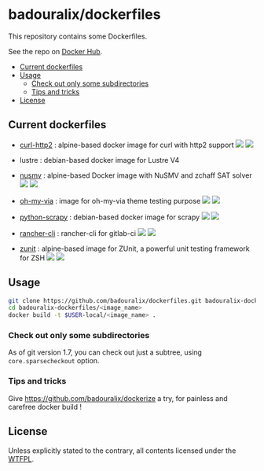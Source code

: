 badouralix/dockerfiles
======================

This repository contains some Dockerfiles.

See the repo on [Docker Hub](https://hub.docker.com/u/badouralix/).

- [Current dockerfiles](#current-dockerfiles)
- [Usage](#usage)
  - [Check out only some subdirectories](#check-out-only-some-subdirectories)
  - [Tips and tricks](#tips-and-tricks)
- [License](#license)

Current dockerfiles
-------------------

- [curl-http2](https://hub.docker.com/r/badouralix/curl-http2/) : alpine-based docker image for curl with http2 support
[![](https://images.microbadger.com/badges/version/badouralix/curl-http2.svg)](https://microbadger.com/images/badouralix/curl-http2 "Get your own version badge on microbadger.com")
[![](https://images.microbadger.com/badges/image/badouralix/curl-http2.svg)](https://microbadger.com/images/badouralix/curl-http2 "Get your own image badge on microbadger.com")

- lustre : debian-based docker image for Lustre V4

- [nusmv](https://hub.docker.com/r/badouralix/curl-http2/) : alpine-based Docker image with NuSMV and zchaff SAT solver
[![](https://images.microbadger.com/badges/version/badouralix/nusmv.svg)](https://microbadger.com/images/badouralix/nusmv "Get your own version badge on microbadger.com")
[![](https://images.microbadger.com/badges/image/badouralix/nusmv.svg)](https://microbadger.com/images/badouralix/nusmv "Get your own image badge on microbadger.com")

- [oh-my-via](https://hub.docker.com/r/badouralix/oh-my-via/) : image for oh-my-via theme testing purpose
[![](https://images.microbadger.com/badges/version/badouralix/oh-my-via.svg)](https://microbadger.com/images/badouralix/oh-my-via "Get your own version badge on microbadger.com")
[![](https://images.microbadger.com/badges/image/badouralix/oh-my-via.svg)](https://microbadger.com/images/badouralix/oh-my-via "Get your own image badge on microbadger.com")

- [python-scrapy](https://hub.docker.com/r/badouralix/python-scrapy/) : debian-based docker image for scrapy
[![](https://images.microbadger.com/badges/version/badouralix/python-scrapy.svg)](https://microbadger.com/images/badouralix/python-scrapy "Get your own version badge on microbadger.com")
[![](https://images.microbadger.com/badges/image/badouralix/python-scrapy.svg)](https://microbadger.com/images/badouralix/python-scrapy "Get your own image badge on microbadger.com")

- [rancher-cli](https://hub.docker.com/r/badouralix/rancher-cli/) : rancher-cli for gitlab-ci
[![](https://images.microbadger.com/badges/version/badouralix/rancher-cli.svg)](https://microbadger.com/images/badouralix/rancher-cli "Get your own version badge on microbadger.com")
[![](https://images.microbadger.com/badges/image/badouralix/rancher-cli.svg)](https://microbadger.com/images/badouralix/rancher-cli "Get your own image badge on microbadger.com")

- [zunit](https://hub.docker.com/r/badouralix/zunit/) : alpine-based image for ZUnit, a powerful unit testing framework for ZSH
[![](https://images.microbadger.com/badges/version/badouralix/zunit.svg)](https://microbadger.com/images/badouralix/zunit "Get your own version badge on microbadger.com")
[![](https://images.microbadger.com/badges/image/badouralix/zunit.svg)](https://microbadger.com/images/badouralix/zunit "Get your own image badge on microbadger.com")

Usage
-----

```bash
git clone https://github.com/badouralix/dockerfiles.git badouralix-dockerfiles
cd badouralix-dockerfiles/<image_name>
docker build -t $USER-local/<image_name> .
```

### Check out only some subdirectories

As of git version 1.7, you can check out just a subtree, using `core.sparsecheckout` option.

### Tips and tricks

Give <https://github.com/badouralix/dockerize> a try, for painless and carefree docker build !

License
-------

Unless explicitly stated to the contrary, all contents licensed under the [WTFPL](LICENSE).
